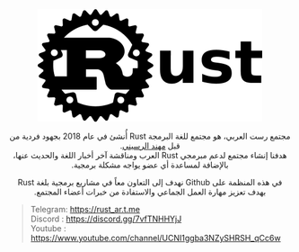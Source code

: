 <div dir="rtl" align="center">

<picture>
  <source media="(prefers-color-scheme: dark)" srcset="https://github.com/ar-rust-lang/.github/raw/main/profile/assets/rust-logo-light.png">
  <source media="(prefers-color-scheme: light)" srcset="https://github.com/ar-rust-lang/.github/raw/main/profile/assets/rust-logo-dark.png">
  <img src="https://github.com/ar-rust-lang/.github/raw/main/profile/assets/rust-logo-dark.png" height="200">
</picture>

مجتمع رست العربي، هو مجتمع للغة البرمجة Rust أُنشئ في عام 2018 بجهود فردية من قبل [مهند الرسيني].</br>
هدفنا إنشاء مجتمع لدعم مبرمجي Rust العرب ومناقشة آخر أخبار اللغة والحديث عنها، بالإضافة لمساعدة أي عضو يواجه مشكلة برمجية.<br>

في هذه المنظمة على Github نهدف إلى التعاون معاً في مشاريع برمجية بلغة Rust بهدف تعزيز مهارة العمل الجماعي والاستفادة من خبرات أعضاء المجتمع.
</div>

> Telegram: https://rust_ar.t.me <br>
  Discord : https://discord.gg/7vfTNHHYjJ <br>
  Youtube : https://www.youtube.com/channel/UCNI1ggba3NZySHRSH_qCc6w



[مهند الرسيني]: https://github.com/MuhannadAlrusayni
[code-of-conduct]: https://www.rust-lang.org/policies/code-of-conduct
